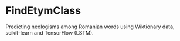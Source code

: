 # FindEtymClass
Predicting neologisms among Romanian words using Wiktionary data, scikit-learn and TensorFlow (LSTM).
